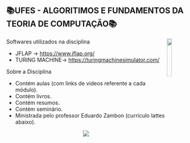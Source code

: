 
## 📚UFES - ALGORITIMOS E FUNDAMENTOS DA TEORIA DE COMPUTAÇÃO📚
<img align="right" width="16%" src="https://user-images.githubusercontent.com/80075307/220129072-48d5ff96-a10d-4e0b-9024-9374bee2c0c2.svg">

Softwares utilizados na disciplina
  * JFLAP -> https://www.jflap.org/
  * TURING MACHINE-> https://turingmachinesimulator.com/


Sobre a Disciplina
  * Contém aulas (com links de videos referente a cada módulo).
  * Contém livros.
  * Contém resumos.
  * Contém seminário.
  * Ministrada pelo professor Eduardo Zambon (currículo lattes abaixo).
  
<div align="center">
    <a href="http://lattes.cnpq.br/3933360112881783" target="_blank"
      ><img
        src="https://img.shields.io/badge/-Currículo Lattes-%230077B5?style=for-the-badge&logo=linkedin&logoColor=white"
        target="_blank"
  </div>
